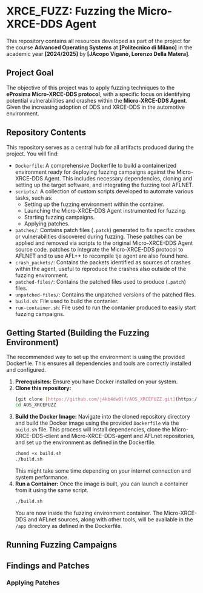 # XRCE_FUZZ: Fuzzing the Micro-XRCE-DDS Agent

This repository contains all resources developed as part of the project for the course **Advanced Operating Systems** at **[Politecnico di Milano]** in the academic year **[2024/2025]** by **[JAcopo Viganò, Lorenzo Della Matera]**.

## Project Goal

The objective of this project was to apply fuzzing techniques to the **eProsima Micro-XRCE-DDS protocol**, with a specific focus on identifying potential vulnerabilities and crashes within the **Micro-XRCE-DDS Agent**. Given the increasing adoption of DDS and XRCE-DDS in the automotive environment.

## Repository Contents

This repository serves as a central hub for all artifacts produced during the project. You will find:

* `Dockerfile`: A comprehensive Dockerfile to build a containerized environment ready for deploying fuzzing campaigns against the Micro-XRCE-DDS Agent. This includes necessary dependencies, cloning and setting up the target software, and integrating the fuzzing tool AFLNET.
* `scripts/`: A collection of custom scripts developed to automate various tasks, such as:
    * Setting up the fuzzing environment within the container.
    * Launching the Micro-XRCE-DDS Agent instrumented for fuzzing.
    * Starting fuzzing campaigns.
    * Applying patches.
* `patches/`: Contains patch files (`.patch`) generated to fix specific crashes or vulnerabilities discovered during fuzzing. These patches can be applied and removed via scripts to the original Micro-XRCE-DDS Agent source code. patches to integrate the Micro-XRCE-DDS protocol to AFLNET and to use AFL++ to recompile tje agent are also found here.
* `crash_packets/`: Contains the packets identified as sources of crashes within the agent, useful to reproduce the crashes also outside of the fuzzing environment.
* `patched-files/`: Contains the patched files used to produce (`.patch`) files. 
* `unpatched-files/`: Contains the unpatched versions of the patched files.
* `build.sh`: File used to build the contanier.
* `run-container.sh`: File used to run the contanier produced to easily start fuzzing campaigns.


## Getting Started (Building the Fuzzing Environment)

The recommended way to set up the environment is using the provided Dockerfile. This ensures all dependencies and tools are correctly installed and configured.

1.  **Prerequisites:** Ensure you have Docker installed on your system.
2.  **Clone this repository:**
    ```bash
    [git clone [https://github.com/j4kb4dw0lf/AOS_XRCEFUZZ.git](https://github.com/j4kb4dw0lf/AOS_XRCEFUZZ)
    cd AOS_XRCEFUZZ
    ```
3.  **Build the Docker Image:** Navigate into the cloned repository directory and build the Docker image using the provided `Dockerfile` via the `build.sh` file. This process will install dependencies, clone the Micro-XRCE-DDS-client and Micro-XRCE-DDS-agent and AFLnet repositories, and set up the environment as defined in the Dockerfile.
    ```bash
    chomd +x build.sh
    ./build.sh
    ```
    This might take some time depending on your internet connection and system performance.
4.  **Run a Container:** Once the image is built, you can launch a container from it using the same script.
    ```bash
    ./build.sh
    ```
    You are now inside the fuzzing environment container. The Micro-XRCE-DDS and AFLnet sources, along with other tools, will be available in the `/app` directory as defined in the Dockerfile.

## Running Fuzzing Campaigns


## Findings and Patches


### Applying Patches

